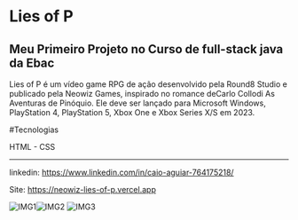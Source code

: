 # Lies of P

<h2>Meu Primeiro Projeto no Curso de full-stack java da Ebac</h2>

<p>Lies of P é um vídeo game RPG de ação desenvolvido pela Round8 Studio e publicado pela Neowiz Games, inspirado no romance deCarlo Collodi As Aventuras de Pinóquio. Ele deve ser lançado para Microsoft Windows, PlayStation 4, PlayStation 5, Xbox One e Xbox Series X/S em 2023.</p>

#Tecnologias

HTML - CSS

<HR>
  
 linkedin: https://www.linkedin.com/in/caio-aguiar-764175218/
  
 Site: https://neowiz-lies-of-p.vercel.app

![IMG1](https://github.com/CaioAguiar1/Neowiz_Lies-of-P/assets/88971985/3bb62807-a9cc-4dad-a46e-a322a1e1c52a)![IMG2](https://github.com/CaioAguiar1/Neowiz_Lies-of-P/assets/88971985/4d36cda5-d5d9-4d3d-996a-89ff1d7bf438)
![IMG3](https://github.com/CaioAguiar1/Neowiz_Lies-of-P/assets/88971985/879cd7e5-283f-4f98-9ea6-2ca2a149492c)

